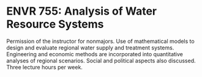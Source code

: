 # ENVR 755: Analysis of Water Resource Systems

Permission of the instructor for nonmajors. Use of mathematical models to design and evaluate regional water supply and treatment systems. Engineering and economic methods are incorporated into quantitative analyses of regional scenarios. Social and political aspects also discussed. Three lecture hours per week.